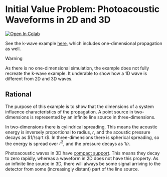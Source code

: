 # Initial Value Problem: Photoacoustic Waveforms in 2D and 3D

[![Open In Colab](https://colab.research.google.com/assets/colab-badge.svg)](https://colab.research.google.com/github/waltsims/k-wave-python/blob/master/examples/ivp_photoacoustic_waveforms/ivp_photoacoustic_waveforms.ipynb)

See the k-wave example [here](http://www.k-wave.org/documentation/example_ivp_photoacoustic_waveforms.php), which includes one-dimensional propagation as well. 

> [!WARNING]  
> As there is no one-dimensional simulation, the example does not fully recreate the k-wave example. It underable to show how a 1D wave is different from 2D and 3D waves.

## Rational

The purpose of this example is to show that the dimensions of a system influence characteristics of the propagation. A point source in two-dimensions is represented by an infinite line source in three-dimensions. 

In two-dimensions there is cylindrical spreading, This means the acoustic energy is inversely proportional to radius, $r$, and the acoustic pressure decays as $1/\sqrt r$. In three-dimensions there is spherical spreading, so the energy is spread over $r^2$, and the pressure decays as ${1/r}$.

Photoacoustic waves in 3D have [compact support](https://en.wikipedia.org/wiki/Support_(mathematics)#Compact_support). This means they decay to zero rapidly, whereas a waveform in 2D does not have this property. As an infinite line source in 3D, there will always be some signal arriving to the detector from some (increasingly distant) part of the line source.
